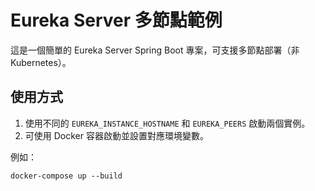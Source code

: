 # Eureka Server 多節點範例

這是一個簡單的 Eureka Server Spring Boot 專案，可支援多節點部署（非 Kubernetes）。

## 使用方式

1. 使用不同的 `EUREKA_INSTANCE_HOSTNAME` 和 `EUREKA_PEERS` 啟動兩個實例。
2. 可使用 Docker 容器啟動並設置對應環境變數。

例如：

```
docker-compose up --build
```
